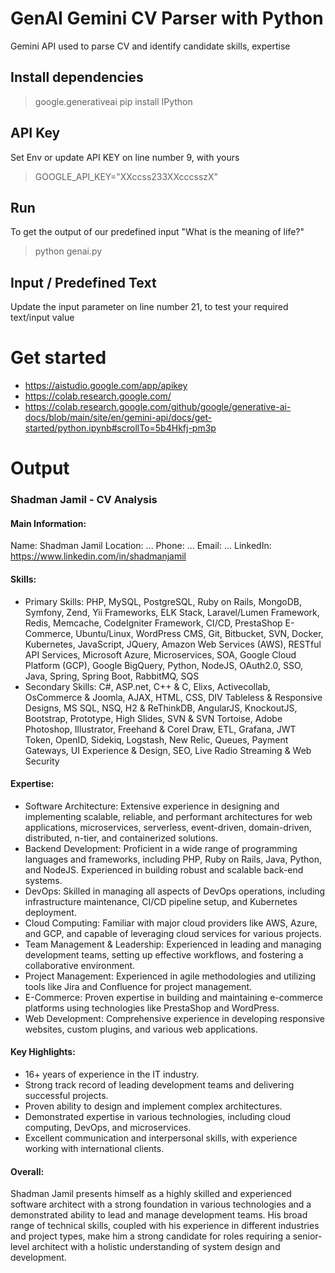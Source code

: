 # GenAI Gemini CV Parser with Python
Gemini API used to parse CV and identify candidate skills, expertise


## Install dependencies
> google.generativeai
> pip install IPython


## API Key
Set Env or update API KEY on line number 9, with yours
> GOOGLE_API_KEY="XXccss233XXcccsszX"


## Run
To get the output of our predefined input "What is the meaning of life?"
> python genai.py


## Input / Predefined Text
Update the input parameter on line number 21, to test your required text/input value 


# Get started
- https://aistudio.google.com/app/apikey
- https://colab.research.google.com/
- https://colab.research.google.com/github/google/generative-ai-docs/blob/main/site/en/gemini-api/docs/get-started/python.ipynb#scrollTo=5b4Hkfj-pm3p


# Output 

### Shadman Jamil - CV Analysis
#### Main Information:

Name: Shadman Jamil
Location: ...
Phone: ...
Email: ...
LinkedIn: https://www.linkedin.com/in/shadmanjamil


#### Skills:

* Primary Skills: PHP, MySQL, PostgreSQL, Ruby on Rails, MongoDB, Symfony, Zend, Yii Frameworks, ELK Stack, Laravel/Lumen Framework, Redis, Memcache, CodeIgniter Framework, CI/CD, PrestaShop E-Commerce, Ubuntu/Linux, WordPress CMS, Git, Bitbucket, SVN, Docker, Kubernetes, JavaScript, JQuery, Amazon Web Services (AWS), RESTful API Services, Microsoft Azure, Microservices, SOA, Google Cloud Platform (GCP), Google BigQuery, Python, NodeJS, OAuth2.0, SSO, Java, Spring, Spring Boot, RabbitMQ, SQS
* Secondary Skills: C#, ASP.net, C++ & C, Elixs, Activecollab, OsCommerce & Joomla, AJAX, HTML, CSS, DIV Tableless & Responsive Designs, MS SQL, NSQ, H2 & ReThinkDB, AngularJS, KnockoutJS, Bootstrap, Prototype, High Slides, SVN & SVN Tortoise, Adobe Photoshop, Illustrator, Freehand & Corel Draw, ETL, Grafana, JWT Token, OpenID, Sidekiq, Logstash, New Relic, Queues, Payment Gateways, UI Experience & Design, SEO, Live Radio Streaming & Web Security

#### Expertise:

* Software Architecture: Extensive experience in designing and implementing scalable, reliable, and performant architectures for web applications, microservices, serverless, event-driven, domain-driven, distributed, n-tier, and containerized solutions.
* Backend Development: Proficient in a wide range of programming languages and frameworks, including PHP, Ruby on Rails, Java, Python, and NodeJS. Experienced in building robust and scalable back-end systems.
* DevOps: Skilled in managing all aspects of DevOps operations, including infrastructure maintenance, CI/CD pipeline setup, and Kubernetes deployment.
* Cloud Computing: Familiar with major cloud providers like AWS, Azure, and GCP, and capable of leveraging cloud services for various projects.
* Team Management & Leadership: Experienced in leading and managing development teams, setting up effective workflows, and fostering a collaborative environment.
* Project Management: Experienced in agile methodologies and utilizing tools like Jira and Confluence for project management.
* E-Commerce: Proven expertise in building and maintaining e-commerce platforms using technologies like PrestaShop and WordPress.
* Web Development: Comprehensive experience in developing responsive websites, custom plugins, and various web applications.

#### Key Highlights:

* 16+ years of experience in the IT industry.
* Strong track record of leading development teams and delivering successful projects.
* Proven ability to design and implement complex architectures.
* Demonstrated expertise in various technologies, including cloud computing, DevOps, and microservices.
* Excellent communication and interpersonal skills, with experience working with international clients.

#### Overall:

Shadman Jamil presents himself as a highly skilled and experienced software architect with a strong foundation in various technologies and a demonstrated ability to lead and manage development teams. His broad range of technical skills, coupled with his experience in different industries and project types, make him a strong candidate for roles requiring a senior-level architect with a holistic understanding of system design and development.

